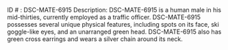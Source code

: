 ID # : DSC-MATE-6915
Description: DSC-MATE-6915 is a human male in his mid-thirties, currently employed as a traffic officer. DSC-MATE-6915 possesses several unique physical features, including spots on its face, ski goggle-like eyes, and an unarranged green head. DSC-MATE-6915 also has green cross earrings and wears a silver chain around its neck.